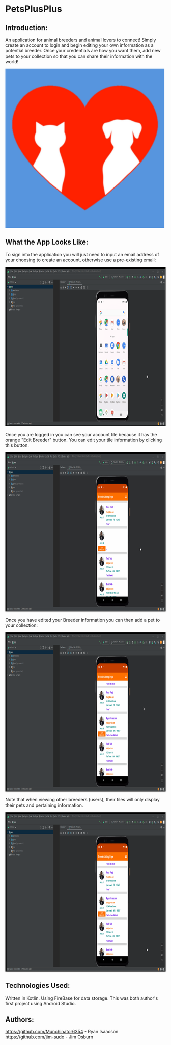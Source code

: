 # PetsPlusPlus
## Introduction:
An application for animal breeders and animal lovers to connect! Simply create an account to login and begin editing your own information as a potential breeder. Once your credentials are how you want them, add new pets to your collection so that you can share their information with the world!

<img src="readMeGifs/primaryAppImage.png" width="500" height="500"/>

## What the App Looks Like:
To sign into the application you will just need to input an email address of your choosing to create an account, otherwise use a pre-existing email:

<img src="readMeGifs/petsSignBackIn.gif" width="1000" height="500"/>

Once you are logged in you can see your account tile because it has the orange "Edit Breeder" button. You can edit your tile information by clicking this button.

<img src="readMeGifs/petsEditBreeder.gif" width="1000" height="500"/>

Once you have edited your Breeder information you can then add a pet to your collection:

<img src="readMeGifs/petsCreateAPet.gif" width="1000" height="500"/>

Note that when viewing other breeders (users), their tiles will only display their pets and pertaining information.

<img src="readMeGifs/petsLookingAtOtherBreedersPets.gif" width="1000" height="500"/>

## Technologies Used:
Written in Kotlin.
Using FireBase for data storage.
This was both author's first project using Android Studio.

## Authors:
https://github.com/Munchinator6354 - Ryan Isaacson  
https://github.com/jim-sudo - Jim Osburn 
